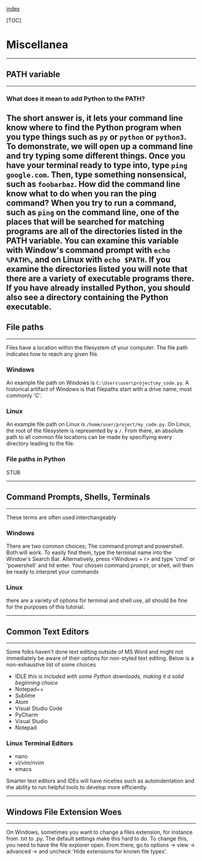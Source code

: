 [index]({{int_index}})

[TOC]

# Miscellanea
---
## PATH variable
---
### What does it mean to add Python to the PATH?
The short answer is, it lets your command line know where to find the Python program when you type things such as `py` or `python` or `python3`.
To demonstrate, we will open up a command line and try typing some different things.
Once you have your terminal ready to type into, type `ping google.com`. 
Then, type something nonsensical, such as `foobarbaz`. 
How did the command line know what to do when you ran the ping command? 
When you try to run a command, such as `ping` on the command line, one of the places that will be searched for matching programs are all of the directories listed in the PATH variable. 
You can examine this variable with Window's command prompt with `echo %PATH%`, and on Linux with `echo $PATH`. 
If you examine the directories listed you will note that there are a variety of executable programs there.
If you have already installed Python, you should also see a directory containing the Python executable.
---
## File paths
---
Files have a location within the filesystem of your computer.
The file path indicates how to reach any given file.
### Windows
An example file path on Windows is `C:\Users\user\project\my_code.py`.
A historical artifact of Windows is that filepaths start with a drive name, most commonly 'C'.
### Linux
An example file path on Linux is `/home/user/project/my_code.py`.
On Linux, the root of the filesystem is represented by a `/`.
From there, an absolute path to all common file locations can be made by specifiying every directory leading to the file.
### File paths in Python
STUB

---
## Command Prompts, Shells, Terminals
---
These terms are often used interchangeably
### Windows
There are two common choices; The command prompt and powershell. Both will work. 
To easily find them, type the terminal name into the Window's Search Bar. 
Alternatively, press <Windows + r> and type 'cmd' or 'powershell' and hit enter. 
Your chosen command prompt, or shell, will then be ready to interpret your commands
### Linux
there are a variety of options for terminal and shell use, all should be fine for the purposes of this tutorial.

---
## Common Text Editors
---
Some folks haven't done text editing outside of MS Word and might not immediately be aware of their options for non-styled text editing.
Below is a non-exhaustive list of some choices
- IDLE *this is included with some Python downloads, making it a solid beginning choice*
- Notepad++
- Sublime
- Atom
- Visual Studio Code
- PyCharm
- Visual Studio
- Notepad
### Linux Terminal Editors
- nano
- vi/vim/nvim
- emacs

Smarter text editors and IDEs will have niceties such as autoindentation and the ability to run helpful tools to develop more efficiently.

---
## Windows File Extension Woes
---
On Windows, sometimes you want to change a files extension, for instance from .txt to .py.
The default settings make this hard to do.
To change this, you need to have the file explorer open. From there, go to options -> view -> advanced -> and uncheck 'Hide extensions for known file types'.

